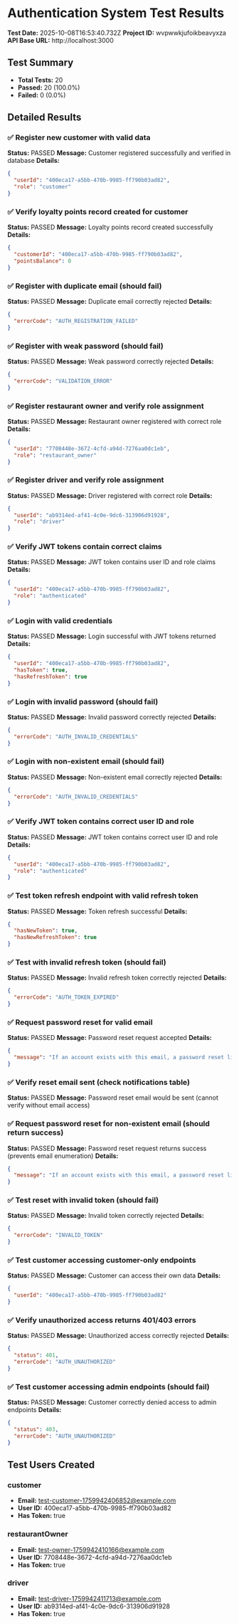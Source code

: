 # Authentication System Test Results

**Test Date:** 2025-10-08T16:53:40.732Z
**Project ID:** wvpwwkjufoikbeavyxza
**API Base URL:** http://localhost:3000

## Test Summary

- **Total Tests:** 20
- **Passed:** 20 (100.0%)
- **Failed:** 0 (0.0%)

## Detailed Results


### ✅ Register new customer with valid data

**Status:** PASSED
**Message:** Customer registered successfully and verified in database
**Details:**
```json
{
  "userId": "400eca17-a5bb-470b-9985-ff790b03ad82",
  "role": "customer"
}
```


### ✅ Verify loyalty points record created for customer

**Status:** PASSED
**Message:** Loyalty points record created successfully
**Details:**
```json
{
  "customerId": "400eca17-a5bb-470b-9985-ff790b03ad82",
  "pointsBalance": 0
}
```


### ✅ Register with duplicate email (should fail)

**Status:** PASSED
**Message:** Duplicate email correctly rejected
**Details:**
```json
{
  "errorCode": "AUTH_REGISTRATION_FAILED"
}
```


### ✅ Register with weak password (should fail)

**Status:** PASSED
**Message:** Weak password correctly rejected
**Details:**
```json
{
  "errorCode": "VALIDATION_ERROR"
}
```


### ✅ Register restaurant owner and verify role assignment

**Status:** PASSED
**Message:** Restaurant owner registered with correct role
**Details:**
```json
{
  "userId": "7708448e-3672-4cfd-a94d-7276aa0dc1eb",
  "role": "restaurant_owner"
}
```


### ✅ Register driver and verify role assignment

**Status:** PASSED
**Message:** Driver registered with correct role
**Details:**
```json
{
  "userId": "ab9314ed-af41-4c0e-9dc6-313906d91928",
  "role": "driver"
}
```


### ✅ Verify JWT tokens contain correct claims

**Status:** PASSED
**Message:** JWT token contains user ID and role claims
**Details:**
```json
{
  "userId": "400eca17-a5bb-470b-9985-ff790b03ad82",
  "role": "authenticated"
}
```


### ✅ Login with valid credentials

**Status:** PASSED
**Message:** Login successful with JWT tokens returned
**Details:**
```json
{
  "userId": "400eca17-a5bb-470b-9985-ff790b03ad82",
  "hasToken": true,
  "hasRefreshToken": true
}
```


### ✅ Login with invalid password (should fail)

**Status:** PASSED
**Message:** Invalid password correctly rejected
**Details:**
```json
{
  "errorCode": "AUTH_INVALID_CREDENTIALS"
}
```


### ✅ Login with non-existent email (should fail)

**Status:** PASSED
**Message:** Non-existent email correctly rejected
**Details:**
```json
{
  "errorCode": "AUTH_INVALID_CREDENTIALS"
}
```


### ✅ Verify JWT token contains correct user ID and role

**Status:** PASSED
**Message:** JWT token contains correct user ID and role
**Details:**
```json
{
  "userId": "400eca17-a5bb-470b-9985-ff790b03ad82",
  "role": "authenticated"
}
```


### ✅ Test token refresh endpoint with valid refresh token

**Status:** PASSED
**Message:** Token refresh successful
**Details:**
```json
{
  "hasNewToken": true,
  "hasNewRefreshToken": true
}
```


### ✅ Test with invalid refresh token (should fail)

**Status:** PASSED
**Message:** Invalid refresh token correctly rejected
**Details:**
```json
{
  "errorCode": "AUTH_TOKEN_EXPIRED"
}
```


### ✅ Request password reset for valid email

**Status:** PASSED
**Message:** Password reset request accepted
**Details:**
```json
{
  "message": "If an account exists with this email, a password reset link has been sent."
}
```


### ✅ Verify reset email sent (check notifications table)

**Status:** PASSED
**Message:** Password reset email would be sent (cannot verify without email access)



### ✅ Request password reset for non-existent email (should return success)

**Status:** PASSED
**Message:** Password reset request returns success (prevents email enumeration)
**Details:**
```json
{
  "message": "If an account exists with this email, a password reset link has been sent."
}
```


### ✅ Test reset with invalid token (should fail)

**Status:** PASSED
**Message:** Invalid token correctly rejected
**Details:**
```json
{
  "errorCode": "INVALID_TOKEN"
}
```


### ✅ Test customer accessing customer-only endpoints

**Status:** PASSED
**Message:** Customer can access their own data
**Details:**
```json
{
  "userId": "400eca17-a5bb-470b-9985-ff790b03ad82"
}
```


### ✅ Verify unauthorized access returns 401/403 errors

**Status:** PASSED
**Message:** Unauthorized access correctly rejected
**Details:**
```json
{
  "status": 401,
  "errorCode": "AUTH_UNAUTHORIZED"
}
```


### ✅ Test customer accessing admin endpoints (should fail)

**Status:** PASSED
**Message:** Customer correctly denied access to admin endpoints
**Details:**
```json
{
  "status": 403,
  "errorCode": "AUTH_UNAUTHORIZED"
}
```


## Test Users Created


### customer
- **Email:** test-customer-1759942406852@example.com
- **User ID:** 400eca17-a5bb-470b-9985-ff790b03ad82
- **Has Token:** true


### restaurantOwner
- **Email:** test-owner-1759942410166@example.com
- **User ID:** 7708448e-3672-4cfd-a94d-7276aa0dc1eb
- **Has Token:** true


### driver
- **Email:** test-driver-1759942411713@example.com
- **User ID:** ab9314ed-af41-4c0e-9dc6-313906d91928
- **Has Token:** true

